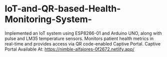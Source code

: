 # IoT-and-QR-based-Health-Monitoring-System-
Implemented an IoT system using ESP8266-01 and Arduino UNO, along with pulse and LM35 temperature sensors. Monitors patient health metrics in real-time and provides access via QR code-enabled Captive Portal.
Captive Portal Available At:  https://nimble-alfajores-0f2672.netlify.app/
